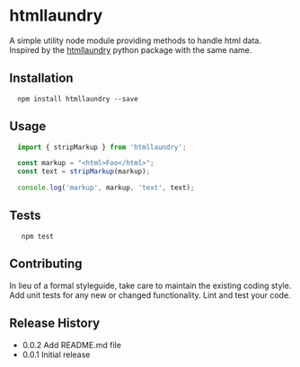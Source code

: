 htmllaundry
=========

A simple utility node module providing methods to handle html data. Inspired by the [htmllaundry](https://pypi.python.org/pypi/htmllaundry) python package with the same name.

## Installation

```shell
  npm install htmllaundry --save
```

## Usage

```js
  import { stripMarkup } from 'htmllaundry';

  const markup = "<html>Foo</html>";
  const text = stripMarkup(markup);

  console.log('markup', markup, 'text', text);
```

## Tests

```shell
   npm test
```

## Contributing

In lieu of a formal styleguide, take care to maintain the existing coding style.
Add unit tests for any new or changed functionality. Lint and test your code.

## Release History

* 0.0.2 Add README.md file
* 0.0.1 Initial release
